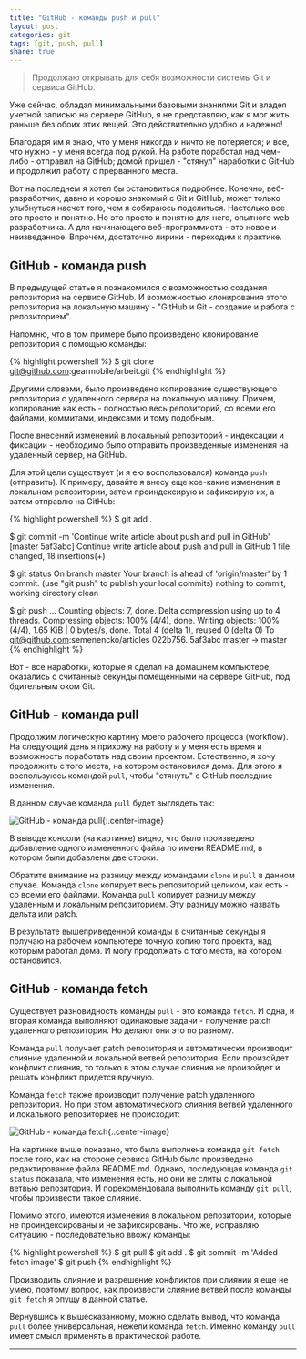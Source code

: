 ```yaml
---
title: "GitHub - команды push и pull"
layout: post
categories: git
tags: [git, push, pull]
share: true
---
```


> Продолжаю открывать для себя возможности системы Git и сервиса GitHub.

Уже сейчас, обладая минимальными базовыми знаниями Git и владея учетной записью на сервере GitHub, я не представляю, как я мог жить раньше без обоих этих вещей. Это действительно удобно и надежно!

Благодаря им я знаю, что у меня никогда и ничто не потеряется; и все, что нужно - у меня всегда под рукой. На работе поработал над чем-либо - отправил на GitHub; домой пришел - "стянул" наработки с GitHub и продолжил работу с прерванного места.

Вот на последнем я хотел бы остановиться подробнее. Конечно, веб-разработчик, давно и хорошо знакомый с Git и GitHub, может только улыбнуться насчет того, чем я собираюсь поделиться. Настолько все это просто и понятно. Но это просто и понятно для него, опытного web-разработчика. А для начинающего веб-программиста - это новое и неизведанное. Впрочем, достаточно лирики - переходим к практике.

## GitHub - команда push

В предыдущей статье я познакомился с возможностью создания репозитория на сервисе GitHub. И возможностью клонирования этого репозитория на локальную машину - "GitHub и Git - создание и работа с репозиторием".

Напомню, что в том примере было произведено клонирование репозитория с помощью команды:

{% highlight powershell %}
$ git clone git@github.com:gearmobile/arbeit.git
{% endhighlight %}

Другими словами, было произведено копирование существующего репозитория с удаленного сервера на локальную машину. Причем, копирование как есть - полностью весь репозиторий, со всеми его файлами, коммитами, индексами и тому подобным.

После внесений изменений в локальный репозиторий - индексации и фиксации - необходимо было отправить произведенные изменения на удаленный сервер, на GitHub.

Для этой цели существует (и я ею воспользовался) команда `push` (отправить). К примеру, давайте я внесу еще кое-какие изменения в локальном репозитории, затем проиндексирую и зафиксирую их, а затем отправлю на GitHub:

{% highlight powershell %}
$ git add .

$ git commit -m 'Continue write article about push and pull in GitHub'
[master 5af3abc] Continue write article about push and pull in GitHub
 1 file changed, 18 insertions(+)

$ git status
On branch master
Your branch is ahead of 'origin/master' by 1 commit.
  (use "git push" to publish your local commits)
nothing to commit, working directory clean

$ git push
...
Counting objects: 7, done.
Delta compression using up to 4 threads.
Compressing objects: 100% (4/4), done.
Writing objects: 100% (4/4), 1.65 KiB | 0 bytes/s, done.
Total 4 (delta 1), reused 0 (delta 0)
To git@github.com:semenencko/articles
   022b756..5af3abc  master -> master
{% endhighlight %}

Вот - все наработки, которые я сделал на домашнем компьютере, оказались с считанные секунды помещенными на сервере GitHub, под бдительным оком Git.

## GitHub - команда pull

Продолжим логическую картину моего рабочего процесса (workflow). На следующий день я прихожу на работу и у меня есть время и возможность поработать над своим проектом. Естественно, я хочу продолжить с того места, на котором остановился дома. Для этого я воспользуюсь командой `pull`, чтобы "стянуть" с GitHub последние изменения.

В данном случае команда `pull` будет выглядеть так:

![GitHub - команда pull]({{site.url}}/images/uploads/2014/08/github-pull.png){:.center-image}

В выводе консоли (на картинке) видно, что было произведено добавление одного измененного файла по имени README.md, в котором были добавлены две строки.

Обратите внимание на разницу между командами `clone` и `pull` в данном случае. Команда `clone` копирует весь репозиторий целиком, как есть - со всеми его файлами. Команда `pull` копирует разницу между удаленным и локальным репозиторием. Эту разницу можно назвать дельта или patch.

В результате вышеприведенной команды в считанные секунды я получаю на рабочем компьютере точную копию того проекта, над которым работал дома. И могу продолжать с того места, на котором остановился.

## GitHub - команда fetch

Существует разновидность команды `pull` - это команда `fetch`. И одна, и вторая команда выполняют одинаковые задачи - получение patch удаленного репозитория. Но делают они это по разному.

Команда `pull` получает patch репозитория и автоматически производит слияние удаленной и локальной ветвей репозитория. Если произойдет конфликт слияния, то только в этом случае слияния не произойдет и решать конфликт придется вручную.

Команда `fetch` также производит получение patch удаленного репозитория. Но при этом автоматического слияния ветвей удаленного и локального репозиториев не происходит:

![GitHub - команда fetch]({{site.url}}/images/uploads/2014/08/github-fetch.png){:.center-image}

На картинке выше показано, что была выполнена команда `git fetch` после того, как на стороне сервиса GitHub было произведено редактирование файла README.md. Однако, последующая команда `git status` показала, что изменения есть, но они не слиты с локальной ветвью репозитория. И порекомендовала выполнить команду `git pull`, чтобы произвести такое слияние.

Помимо этого, имеются изменения в локальном репозитории, которые не проиндексированы и не зафиксированы. Что же, исправляю ситуацию - последовательно ввожу команды:

{% highlight powershell %}
$ git pull
$ git add .
$ git commit -m 'Added fetch image'
$ git push
{% endhighlight %}

Производить слияние и разрешение конфликтов при слиянии я еще не умею, поэтому вопрос, как произвести слияние ветвей после команды `git fetch` я опущу в данной статье.

Вернувшись к вышесказанному, можно сделать вывод, что команда `pull` более универсальная, нежели команда `fetch`. Именно команду `pull` имеет смысл применять в практической работе.

---
